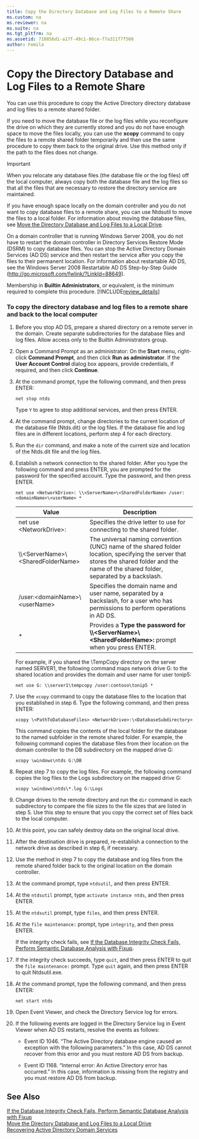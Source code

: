 ```yaml
---
title: Copy the Directory Database and Log Files to a Remote Share
ms.custom: na
ms.reviewer: na
ms.suite: na
ms.tgt_pltfrm: na
ms.assetid: 710856d1-a17f-49c1-86ce-f7a311f7f560
author: Femila
---
```

# Copy the Directory Database and Log Files to a Remote Share
  You can use this procedure to copy the Active Directory directory database and log files to a remote shared folder.  
  
 If you need to move the database file or the log files while you reconfigure the drive on which they are currently stored and you do not have enough space to move the files locally, you can use the **xcopy** command to copy the files to a remote shared folder temporarily and then use the same procedure to copy them back to the original drive. Use this method only if the path to the files does not change.  
  
> [!IMPORTANT]  
>  When you relocate any database files \(the database file or the log files\) off the local computer, always copy both the database file and the log files so that all the files that are necessary to restore the directory service are maintained.  
  
 If you have enough space locally on the domain controller and you do not want to copy database files to a remote share, you can use Ntdsutil to move the files to a local folder. For information about moving the database files, see [Move the Directory Database and Log Files to a Local Drive](../Topic/Move-the-Directory-Database-and-Log-Files-to-a-Local-Drive.md).  
  
 On a domain controller that is running Windows Server 2008, you do not have to restart the domain controller in Directory Services Restore Mode \(DSRM\) to copy database files. You can stop the Active Directory Domain Services \(AD DS\) service and then restart the service after you copy the files to their permanent location. For information about restartable AD DS, see the Windows Server 2008 Restartable AD DS Step\-by\-Step Guide \([http:\/\/go.microsoft.com\/fwlink\/?LinkId\=88649](http://go.microsoft.com/fwlink/?LinkId=88649)\).  
  
 Membership in **Builtin Administrators**, or equivalent, is the minimum required to complete this procedure. [!INCLUDE[review_details](../Token/review_details_md.md)]  
  
### To copy the directory database and log files to a remote share and back to the local computer  
  
1.  Before you stop AD DS, prepare a shared directory on a remote server in the domain. Create separate subdirectories for the database files and log files. Allow access only to the Builtin Administrators group.  
  
2.  Open a Command Prompt as an administrator: On the **Start** menu, right\-click **Command Prompt**, and then click **Run as administrator**. If the **User Account Control** dialog box appears, provide credentials, if required, and then click **Continue**.  
  
3.  At the command prompt, type the following command, and then press ENTER:  
  
     `net stop ntds`  
  
     Type `Y` to agree to stop additional services, and then press ENTER.  
  
4.  At the command prompt, change directories to the current location of the database file \(Ntds.dit\) or the log files. If the database file and log files are in different locations, perform step 4 for each directory.  
  
5.  Run the `dir` command, and make a note of the current size and location of the Ntds.dit file and the log files.  
  
6.  Establish a network connection to the shared folder. After you type the following command and press ENTER, you are prompted for the password for the specified account. Type the password, and then press ENTER.  
  
     `net use <NetworkDrive>: \\<ServerName>\<SharedFolderName> /user:<domainName>\<userName> *`  
  
    |Value|Description|  
    |-----------|-----------------|  
    |net use \<NetworkDrive\>:|Specifies the drive letter to use for connecting to the shared folder.|  
    |\\\\\<ServerName\>\\\<SharedFolderName\>|The universal naming convention \(UNC\) name of the shared folder location, specifying the server that stores the shared folder and the name of the shared folder, separated by a backslash.|  
    |\/user:\<domainName\>\\\<userName\>|Specifies the domain name and user name, separated by a backslash, for a user who has permissions to perform operations in AD DS.|  
    |\*|Provides a **Type the password for \\\\\<ServerName\>\\\<SharedFolderName\>:** prompt when you press ENTER.|  
  
     For example, if you shared the \\TempCopy directory on the server named SERVER1, the following command maps network drive G: to the shared location and provides the domain and user name for user tonip5:  
  
     `net use G: \\server1\tempcopy /user:contoso\tonip5 *`  
  
7.  Use the `xcopy` command to copy the database files to the location that you established in step 6. Type the following command, and then press ENTER:  
  
     `xcopy \<PathToDatabaseFiles> <NetworkDrive>:\<DatabaseSubdirectory>`  
  
     This command copies the contents of the local folder for the database to the named subfolder in the remote shared folder. For example, the following command copies the database files from their location on the domain controller to the DB subdirectory on the mapped drive G:  
  
     `xcopy \windows\ntds G:\DB`  
  
8.  Repeat step 7 to copy the log files. For example, the following command copies the log files to the Logs subdirectory on the mapped drive G:  
  
     `xcopy \windows\ntds\*.log G:\Logs`  
  
9. Change drives to the remote directory and run the `dir` command in each subdirectory to compare the file sizes to the file sizes that are listed in step 5. Use this step to ensure that you copy the correct set of files back to the local computer.  
  
10. At this point, you can safely destroy data on the original local drive.  
  
11. After the destination drive is prepared, re\-establish a connection to the network drive as described in step 6, if necessary.  
  
12. Use the method in step 7 to copy the database and log files from the remote shared folder back to the original location on the domain controller.  
  
13. At the command prompt, type `ntdsutil`, and then press ENTER.  
  
14. At the `ntdsutil` prompt, type `activate instance ntds`, and then press ENTER.  
  
15. At the `ntdsutil` prompt, type `files`, and then press ENTER.  
  
16. At the `file maintenance:` prompt, type `integrity`, and then press ENTER.  
  
     If the integrity check fails, see [If the Database Integrity Check Fails, Perform Semantic Database Analysis with Fixup](../Topic/If-the-Database-Integrity-Check-Fails,-Perform-Semantic-Database-Analysis-with-Fixup.md).  
  
17. If the integrity check succeeds, type `quit`, and then press ENTER to quit the `file maintenance:` prompt. Type `quit` again, and then press ENTER to quit Ntdsutil.exe.  
  
18. At the command prompt, type the following command, and then press ENTER:  
  
     `net start ntds`  
  
19. Open Event Viewer, and check the Directory Service log for errors.  
  
20. If the following events are logged in the Directory Service log in Event Viewer when AD DS restarts, resolve the events as follows:  
  
    -   Event ID 1046. “The Active Directory database engine caused an exception with the following parameters.” In this case, AD DS cannot recover from this error and you must restore AD DS from backup.  
  
    -   Event ID 1168. “Internal error: An Active Directory error has occurred.” In this case, information is missing from the registry and you must restore AD DS from backup.  
  
## See Also  
 [If the Database Integrity Check Fails, Perform Semantic Database Analysis with Fixup](../Topic/If-the-Database-Integrity-Check-Fails,-Perform-Semantic-Database-Analysis-with-Fixup.md)   
 [Move the Directory Database and Log Files to a Local Drive](../Topic/Move-the-Directory-Database-and-Log-Files-to-a-Local-Drive.md)   
 [Recovering Active Directory Domain Services](../Topic/Recovering-Active-Directory-Domain-Services.md)  
  
  